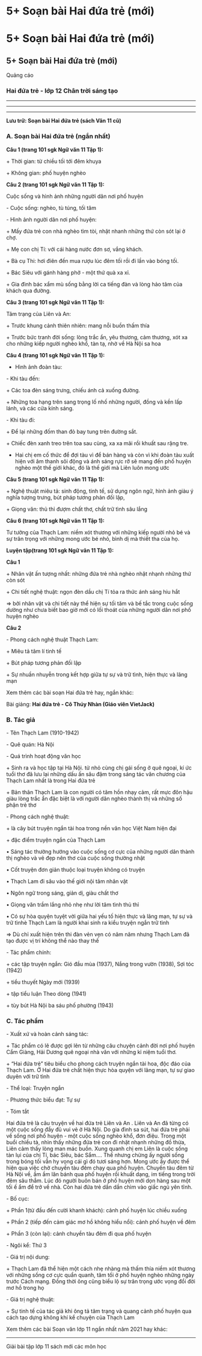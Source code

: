 # 5+ Soạn bài Hai đứa trẻ (mới)

# 5+ Soạn bài Hai đứa trẻ (mới)

## 5+ Soạn bài Hai đứa trẻ (mới)

Quảng cáo

### Hai đứa trẻ - lớp 12 Chân trời sáng tạo

* * *

* * *

* * *

**Lưu trữ: Soạn bài Hai đứa trẻ (sách Văn 11 cũ)**

### **A. Soạn bài Hai đứa trẻ (ngắn nhất)**

**Câu 1 (trang 101 sgk Ngữ văn 11 Tập 1):**

\+ Thời gian: từ chiều tối tới đêm khuya 

\+ Không gian: phố huyện nghèo 

**Câu 2 (trang 101 sgk Ngữ văn 11 Tập 1):**

Cuộc sống và hình ảnh những người dân nơi phố huyện 

\- Cuộc sống: nghèo, tù túng, tối tăm 

\- Hình ảnh người dân nơi phố huyện: 

\+ Mấy đứa trẻ con nhà nghèo tìm tòi, nhặt nhanh những thứ còn sót lại ở chợ. 

\+ Mẹ con chị Tí: với cái hàng nước đơn sơ, vắng khách. 

\+ Bà cụ Thi: hơi điên đến mua rượu lúc đêm tối rồi đi lần vào bóng tối. 

\+ Bác Siêu với gánh hàng phở - một thứ quà xa xỉ. 

\+ Gia đình bác xẩm mù sống bằng lời ca tiếng đàn và lòng hảo tâm của khách qua đường. 

**Câu 3 (trang 101 sgk Ngữ văn 11 Tập 1):**

Tâm trạng của Liên và An: 

\+ Trước khung cảnh thiên nhiên: mang nỗi buồn thấm thía 

\+ Trước bức tranh đời sống: lòng trắc ẩn, yêu thương, cảm thương, xót xa cho những kiếp người nghèo khổ, tàn tạ, nhờ về Hà Nội sa hoa 

**Câu 4 (trang 101 sgk Ngữ văn 11 Tập 1):**

* Hình ảnh đoàn tàu: 

\- Khi tàu đến: 

\+ Các toa đèn sáng trưng, chiếu ánh cả xuống đường. 

\+ Những toa hạng trên sang trọng lố nhố những người, đồng và kền lấp lánh, và các cửa kính sáng. 

\- Khi tàu đi: 

\+ Để lại những đốm than đỏ bay tung trên đường sắt. 

\+ Chiếc đèn xanh treo trên toa sau cùng, xa xa mãi rồi khuất sau rặng tre. 

* Hai chị em cố thức để đợi tàu vì để bán hàng và còn vì khi đoàn tàu xuất hiện với âm thanh sôi động và ánh sáng rực rỡ sẽ mang đến phố huyện nghèo một thế giới khác, đó là thế giới mà Liên luôn mong ước 

**Câu 5 (trang 101 sgk Ngữ văn 11 Tập 1):**

\+ Nghệ thuật miêu tả: sinh động, tinh tế, sử dụng ngôn ngữ, hình ảnh giàu ý nghĩa tượng trưng, bút pháp tương phản đối lập, 

\+ Giọng văn: thủ thỉ đượm chất thơ, chất trữ tình sâu lắng 

**Câu 6 (trang 101 sgk Ngữ văn 11 Tập 1):**

Tư tưởng của Thạch Lam: niềm xót thương với những kiếp người nhỏ bé và sự trân trọng với những mong ước bé nhỏ, bình dị mà thiết tha của họ.

**Luyện tập(trang 101 sgk Ngữ văn 11 Tập 1):**

**Câu 1**

\+ Nhân vật ấn tượng nhất: những đứa trẻ nhà nghèo nhặt nhạnh những thứ còn sót 

\+ Chi tiết nghệ thuật: ngọn đèn dầu chị Tí tỏa ra thức ánh sáng hiu hắt 

=> bởi nhân vật và chi tiết này thể hiện sự tối tăm và bế tắc trong cuộc sống dường như chưa biết bao giờ mới có lối thoát của những người dân nơi phố huyện nghèo 

**Câu 2**

\- Phong cách nghệ thuật Thạch Lam: 

\+ Miêu tả tâm lí tinh tế 

\+ Bút pháp tương phản đối lập 

\+ Sự nhuần nhuyễn trong kết hợp giữa tự sự và trữ tình, hiện thực và lãng mạn 

Xem thêm các bài soạn Hai đứa trẻ hay, ngắn khác:

Bài giảng: **Hai đứa trẻ - Cô Thúy Nhàn (Giáo viên VietJack)**

### **B. Tác giả**

\- Tên Thạch Lam (1910-1942)

\- Quê quán: Hà Nội 

\- Quá trình hoạt động văn học

\+ Sinh ra và học tập tại Hà Nội. tử nhỏ cùng chị gái sống ở quê ngoại, kí ức tuổi thơ đã lưu lại những dấu ấn sâu đậm trong sáng tác văn chương của Thạch Lam nhất là trong Hai đứa trẻ

\+ Bản thân Thạch Lam là con người có tâm hồn nhạy cảm, rất mực đôn hậu giàu lòng trắc ẩn đặc biệt là với người dân nghèo thành thị và những số phận trẻ thơ

\- Phong cách nghệ thuật: 

\+ là cây bút truyện ngắn tài hoa trong nền văn học Việt Nam hiện đại

\+ đặc điểm truyện ngắn của Thạch Lam

• Sáng tác thường hướng vào cuộc sống cơ cực của những người dân thành thị nghèo và vẻ đẹp nên thơ của cuộc sống thường nhật

• Cốt truyện đơn giản thuộc loại truyện không có truyện

• Thạch Lam đi sâu vào thế giới nội tâm nhân vật

• Ngôn ngữ trong sáng, giản dị, giàu chất thơ

• Giọng văn trầm lắng nhỏ nhẹ như lời tâm tình thủ thỉ

• Có sự hòa quyện tuyệt vời giữa hai yếu tố hiện thực và lãng mạn, tự sự và trữ tìnhè Thạch Lam là người khai sinh ra kiểu truyện ngắn trữ tình

⇒ Dù chỉ xuất hiện trên thi đàn vẻn vẹn có năm năm nhưng Thạch Lam đã tạo được vị trí không thể nào thay thế

\- Tác phẩm chính: 

\+ các tập truyện ngắn: Gió đầu mùa (1937), Nắng trong vườn (1938), Sợi tóc (1942)

\+ tiểu thuyết Ngày mới (1939)

\+ tập tiểu luận Theo dòng (1941)

\+ tùy bút Hà Nội ba sáu phố phường (1943)

### **C. Tác phẩm**

\- Xuất xứ và hoàn cảnh sáng tác: 

\+ Tác phẩm có lẽ được gợi lên từ những câu chuyện cảnh đời nơi phố huyện Cẩm Giàng, Hải Dương quê ngoại nhà văn với những kỉ niệm tuổi thơ.

\+ “Hai đứa trẻ” tiêu biểu cho phong cách truyện ngắn tài hoa, độc đáo của Thạch Lam. Ở Hai đứa trẻ chất hiện thực hòa quyện với lãng mạn, tự sự giao duyên với trữ tình

\- Thể loại: Truyện ngắn

\- Phương thức biểu đạt: Tự sự 

\- Tóm tắt 

Hai đứa trẻ là câu truyện về hai đứa trẻ Liên và An . Liên và An đã từng có một cuộc sống đầy đủ vui vẻ ở Hà Nội. Do gia đình sa sút, hai đứa trẻ phải về sống nơi phố huyện - một cuộc sống nghèo khổ, đơn điệu. Trong một buổi chiều tà, nhìn thấy những đứa trẻ con đi nhặt nhạnh những đồ thừa, Liên cảm thấy lòng man mác buồn. Xung quanh chị em Liên là cuộc sống tàn lụi của chị Tí, bác Siêu, bác Sẩm.... Thế nhưng chừng ấy người sống trong bóng tối vẫn hy vọng cái gì đó tươi sáng hơn. Mong ước ấy được thể hiện qua việc chờ chuyến tàu đêm chạy qua phố huyện. Chuyến tàu đêm từ Hà Nội về, ầm ầm lăn bánh qua phố huyện rồi khuất dạng, im tiếng trong trời đêm sâu thẳm. Lúc đó người buôn bán ở phố huyện mới dọn hàng sau một tối ế ẩm để trở về nhà. Còn hai đứa trẻ dần dần chìm vào giấc ngủ yên tĩnh.

\- Bố cục:

\+ Phần 1(từ đầu đến cười khanh khách): cảnh phố huyện lúc chiều xuống

\+ Phần 2 (tiếp đến cảm giác mơ hồ không hiểu nổi): cảnh phố huyện về đêm

\+ Phần 3 (còn lại): cảnh chuyền tàu đêm đi qua phố huyện

\- Ngôi kể: Thứ 3

\- Giá trị nội dung: 

\+ Thạch Lam đã thể hiện một cách nhẹ nhàng mà thấm thía niềm xót thương với những sống cơ cực quẩn quanh, tăm tối ở phố huyện nghèo những ngày trước Cách mạng. Đồng thời ông cũng biểu lộ sự trân trọng ước vọng đổi đời mơ hồ trong họ

\- Giá trị nghệ thuật: 

\+ Sự tinh tế của tác giả khi ông tả tâm trạng và quang cảnh phố huyện qua cách tạo dựng không khí kể chuyện của Thạch Lam

Xem thêm các bài Soạn văn lớp 11 ngắn nhất năm 2021 hay khác:

* * *

Giải bài tập lớp 11 sách mới các môn học
